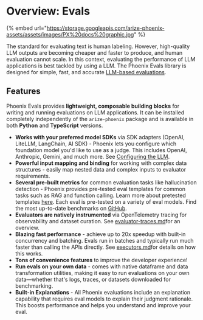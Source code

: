 # Overview: Evals

{% embed url="https://storage.googleapis.com/arize-phoenix-assets/assets/images/PX%20docs%20graphic.jpg" %}

The standard for evaluating text is human labeling. However, high-quality LLM outputs are becoming cheaper and faster to produce, and human evaluation cannot scale. In this context, evaluating the performance of LLM applications is best tackled by using a LLM. The Phoenix Evals library is designed for simple, fast, and accurate [LLM-based evaluations](https://arize.com/llm-evaluation/).

## Features

Phoenix Evals provides **lightweight, composable building blocks** for writing and running evaluations on LLM applications. It can be installed completely independently of the `arize-phoenix` package and is available in both **Python** and **TypeScript** versions.

* **Works with your preferred model SDKs** via SDK adapters (OpenAI, LiteLLM, LangChain, AI SDK) - Phoenix lets you configure which foundation model you'd like to use as a judge. This includes OpenAI, Anthropic, Gemini, and much more. See [Configuring the LLM](https://app.gitbook.com/o/-MB4weB2E-qpBe07nmSL/s/ShR775Rt7OzHRfy5j2Ks/~/changes/1321/evaluation/how-to-evals/configuring-the-llm).
* **Powerful input mapping and binding** for working with complex data structures - easily map nested data and complex inputs to evaluator requirements.
* **Several pre-built metrics** for common evaluation tasks like hallucination detection - Phoenix provides pre-tested eval templates for common tasks such as RAG and function calling. Learn more about pretested templates [here](../running-pre-tested-evals/). Each eval is pre-tested on a variety of eval models. Find the most up-to-date benchmarks on [GitHub](https://github.com/Arize-ai/phoenix/tree/main/tutorials/evals).
* **Evaluators are natively instrumented** via OpenTelemetry tracing for observability and dataset curation. See [evaluator-traces.md](evaluator-traces.md "mention")for an overview.
* **Blazing fast performance** - achieve up to 20x speedup with built-in concurrency and batching. Evals run in batches and typically run much faster than calling the APIs directly. See [executors.md](executors.md "mention")for  details on how this works.
* **Tons of convenience features** to improve the developer experience!
* **Run evals on your own data** - comes with native dataframe and data transformation utilities, making it easy to run evaluations on your own data—whether that's logs, traces, or datasets downloaded for benchmarking.
* **Built-in Explanations** - All Phoenix evaluations include an explanation capability that requires eval models to explain their judgment rationale. This boosts performance and helps you understand and improve your eval.
